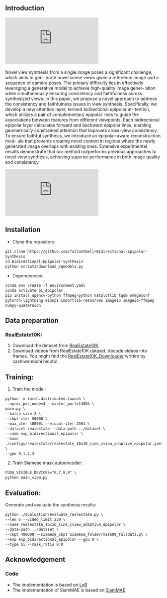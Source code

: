 ## Introduction

![image](https://github.com/fallantbell/Bidirectional-Epipolar-Synthesis/blob/master/assets/teaser.pdf)  

Novel view synthesis from a single image poses a significant challenge, which aims to gen-
erate novel scene views given a reference image and a sequence of camera poses. The primary
difficulty lies in effectively leveraging a generative model to achieve high-quality image gener-
ation while simultaneously ensuring consistency and faithfulness across synthesized views. In
this paper, we propose a novel approach to address the consistency and faithfulness issues in
view synthesis. Specifically, we develop a new attention layer, termed bidirectional epipolar at-
tention, which utilizes a pair of complementary epipolar lines to guide the associations between
features from different viewpoints. Each bidirectional epipolar layer calculates forward and
backward epipolar lines, enabling geometrically constrained attention that improves cross-view
consistency. To ensure faithful synthesis, we introduce an epipolar-aware reconstruction mod-
ule that prevents creating novel content in regions where the newly generated image overlaps
with existing ones. Extensive experimental results demonstrate that our method outperforms
previous approaches to novel view synthesis, achieving superior performance in both image
quality and consistency

![image](https://github.com/fallantbell/Bidirectional-Epipolar-Synthesis/blob/master/assets/overview.pdf)  

## Installation
- Clone the repository:
```
git clone https://github.com/fallantbell/Bidirectional-Epipolar-Synthesis
cd Bidirectional-Epipolar-Synthesis
python scripts/download_vqmodels.py
```
- Dependencies:  
```
conda env create -f environment.yaml
conda activate bi_epipolar
pip install opencv-python ffmpeg-python matplotlib tqdm omegaconf pytorch-lightning einops importlib-resources imageio imageio-ffmpeg numpy-quaternion
```

## Data preparation

### RealEstate10K:
1. Download the dataset from [RealEstate10K](https://google.github.io/realestate10k/).
2. Download videos from RealEstate10K dataset, decode videos into frames. You might find the [RealEstate10K_Downloader](https://github.com/cashiwamochi/RealEstate10K_Downloader) written by cashiwamochi helpful. 

## Training:

1. Train the model:
```
python -m torch.distributed.launch \
--nproc_per_node=4 --master_port=14804 \
main.py \
--batch-size 2 \
--ckpt-iter 50000 \
--max_iter 400001 --visual-iter 2501 \
--dataset realestate --data-path ../dataset \
--name exp_bidirectional_epipolar \
--base ./configs/realestate/realestate_16x16_sine_cview_adaptive_epipolar.yaml \
--gpu 0,1,2,3
```

2. Train Siamese mask autoencoder:
```
CUDA_VISIBLE_DEVICES="6,7,8,9" \
python main_siam.py
```

## Evaluation:
Generate and evaluate the synthesis results:
```
python ./evaluation/evaluate_realestate.py \
--len 6 --video_limit 250 \
--base realestate_16x16_sine_cview_adaptive_epipolar \
--data-path ../dataset \
--ckpt 400000 --siamese_ckpt Siamese_folder/mask09_fulldata.pt \
--exp exp_bidirectional_epipolar --gpu 0 \
--type bi --mask_ratio 0.9
```

## Acknowledgement
### Code
- The implementation is based on [LoR](https://github.com/xrenaa/Look-Outside-Room)
- The implementation of SiamMAE is based on [SiamMAE](https://github.com/Jeremylin0904/SiamMAE_DeepLearning_final)
